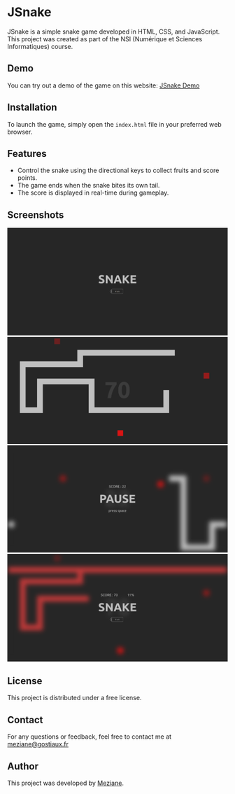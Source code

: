 # JSnake

JSnake is a simple snake game developed in HTML, CSS, and JavaScript. This project was created as part of the NSI (Numérique et Sciences Informatiques) course.

## Demo

You can try out a demo of the game on this website: [JSnake Demo](http://194.199.75.143/srv51/Meziane/)

## Installation

To launch the game, simply open the `index.html` file in your preferred web browser.

## Features

- Control the snake using the directional keys to collect fruits and score points.
- The game ends when the snake bites its own tail.
- The score is displayed in real-time during gameplay.

## Screenshots

![Screenshot 1](./screenshots/Screenshot1.png)
![Screenshot 2](./screenshots/Screenshot2.png)
![Screenshot 4](./screenshots/Screenshot4.png)
![Screenshot 3](./screenshots/Screenshot3.png)

## License

This project is distributed under a free license.

## Contact

For any questions or feedback, feel free to contact me at meziane@gostiaux.fr

## Author

This project was developed by [Meziane](https://github.com/Mezia137).
